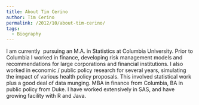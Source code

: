 ```yaml
---
title: About Tim Cerino
author: Tim Cerino
permalink: /2012/10/about-tim-cerino/
tags:
  - Biography
---
```

I am currently  pursuing an M.A. in Statistics at Columbia University. Prior to Columbia I worked in finance, developing risk management models and recommendations for large corporations and financial institutions. I also worked in economic / public policy research for several years, simulating the impact of various health policy proposals. This involved statistical work plus a good deal of data munging. MBA in finance from Columbia, BA in public policy from Duke. I have worked extensively in SAS, and have growing facility with R and Java.
